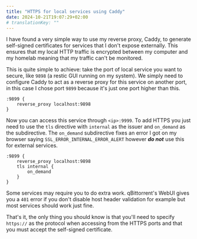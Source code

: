 ```yaml
---
title: "HTTPS for local services using Caddy"
date: 2024-10-21T19:07:29+02:00
# translationKey: ""
---
```


I have found a very simple way to use my reverse proxy, Caddy, to generate self-signed certificates for services that I don't expose externally. This ensures that my local HTTP traffic is encrypted between my computer and my homelab meaning that my traffic can't be monitored.

This is quite simple to achieve: take the port of local service you want to secure, like `9898` (a restic GUI running on my system). We simply need to configure Caddy to act as a reverse proxy for this service on another port, in this case I chose port `9899` because it's just one port higher than this.

```Caddyfile
:9899 {
    reverse_proxy localhost:9898
}
```

Now you can access this service through `<ip>:9999`. To add HTTPS you just need to use the `tls` directive with `internal` as the issuer and `on_demand` as the subdirective. The `on_demand` subdirective fixes an error I got on my browser saying `SSL_ERROR_INTERNAL_ERROR_ALERT` however ***do not*** use this for external services.

```Caddyfile
:9899 {
    reverse_proxy localhost:9898
    tls internal {
        on_demand
    }
}
```

Some services may require you to do extra work. qBittorrent's WebUI gives you a `401` error if you don't disable host header validation for example but most services should work just fine.

That's it, the only thing you should know is that you'll need to specify `https://` as the protocol when accessing from the HTTPS ports and that you must accept the self-signed certificate.
